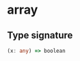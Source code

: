 # array

## Type signature

<!-- prettier-ignore-start -->
```typescript
(x: any) => boolean
```
<!-- prettier-ignore-end -->
